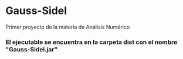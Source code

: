 # Gauss-Sidel
Primer proyecto de la materia de Análisis Numérico

### El ejecutable se encuentra en la carpeta dist con el nombre "Gauss-Sidel.jar"
